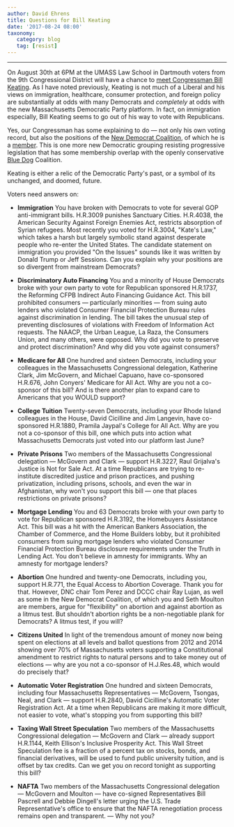 ```yaml
---
author: David Ehrens
title: Questions for Bill Keating
date: '2017-08-24 08:00'
taxonomy:
   category: blog
   tag: [resist]
---
```

---
On August 30th at 6PM at the UMASS Law School in Dartmouth voters from the 9th Congressional District will have a chance to [meet Congressman Bill Keating](https://www.meetup.com/resist-new-bedford/events/241601873/). As I have noted previously, Keating is not much of a Liberal and his views on immigration, healthcare, consumer protection, and foreign policy are substantially at odds with many Democrats and *completely* at odds with the new Massachusetts Democratic Party platform. In fact, on immigration especially, Bill Keating seems to go out of his way to vote with Republicans.

Yes, our Congressman has some explaining to do — not only his own voting record, but also the positions of the [New Democrat Coalition](https://web.archive.org/web/20190404004229/https://newdemocratcoalition-himes.house.gov/), of which he is a [member](https://web.archive.org/web/20190411144044/https://newdemocratcoalition-himes.house.gov/members). This is one more new Democratic grouping resisting progressive legislation that has some membership overlap with the openly conservative [Blue Dog](https://bluedogcaucus-costa.house.gov/) Coalition.

Keating is either a relic of the Democratic Party's past, or a symbol of its unchanged, and doomed, future.

Voters need answers on:

-   **Immigration** You have broken with Democrats to vote for several GOP anti-immigrant bills. H.R.3009 punishes Sanctuary Cities. H.R.4038, the American Security Against Foreign Enemies Act, restricts absorption of Syrian refugees. Most recently you voted for H.R.3004, "Kate's Law," which takes a harsh but largely symbolic stand against desperate people who re-enter the United States. The candidate statement on immigration you provided "On the Issues" sounds like it was written by Donald Trump or Jeff Sessions. Can you explain why your positions are so divergent from mainstream Democrats?

-   **Discriminatory Auto Financing** You and a minority of House Democrats broke with your own party to vote for Republican sponsored H.R.1737, the Reforming CFPB Indirect Auto Financing Guidance Act. This bill prohibited consumers — particularly minorities — from suing auto lenders who violated Consumer Financial Protection Bureau rules against discrimination in lending. The bill takes the unusual step of preventing disclosures of violations with Freedom of Information Act requests. The NAACP, the Urban League, La Raza, the Consumers Union, and many others, were opposed. Why did you vote to preserve and protect discrimination? And why did you vote against consumers?

-   **Medicare for All** One hundred and sixteen Democrats, including your colleagues in the Massachusetts Congressional delegation, Katherine Clark, Jim McGovern, and Michael Capuano, have co-sponsored H.R.676, John Conyers' Medicare for All Act. Why are you not a co-sponsor of this bill? And is there another plan to expand care to Americans that you WOULD support?

-   **College Tuition** Twenty-seven Democrats, including your Rhode Island colleagues in the House, David Cicilline and Jim Langevin, have co-sponsored H.R.1880, Pramila Jaypal's College for All Act. Why are you not a co-sponsor of this bill, one which puts into action what Massachusetts Democrats just voted into our platform last June?

-   **Private Prisons** Two members of the Massachusetts Congressional delegation — McGovern and Clark — support H.R.3227, Raul Grijalva's Justice is Not for Sale Act. At a time Republicans are trying to re-institute discredited justice and prison practices, and pushing privatization, including prisons, schools, and even the war in Afghanistan, why won't you support this bill — one that places restrictions on private prisons?

-   **Mortgage Lending** You and 63 Democrats broke with your own party to vote for Republican sponsored H.R.3192, the Homebuyers Assistance Act. This bill was a hit with the American Bankers Association, the Chamber of Commerce, and the Home Builders lobby, but it prohibited consumers from suing mortgage lenders who violated Consumer Financial Protection Bureau disclosure requirements under the Truth in Lending Act. You don't believe in amnesty for immigrants. Why an amnesty for mortgage lenders?

-   **Abortion** One hundred and twenty-one Democrats, including you, support H.R.771, the Equal Access to Abortion Coverage. Thank you for that. However, DNC chair Tom Perez and DCCC chair Ray Lujan, as well as some in the New Democrat Coalition, of which you and Seth Moulton are members, argue for "flexibility" on abortion and against abortion as a litmus test. But shouldn't abortion rights be a non-negotiable plank for Democrats? A litmus test, if you will?

-   **Citizens United** In light of the tremendous amount of money now being spent on elections at all levels and ballot questions from 2012 and 2014 showing over 70% of Massachusetts voters supporting a Constitutional amendment to restrict rights to natural persons and to take money out of elections — why are you not a co-sponsor of H.J.Res.48, which would do precisely that?

-   **Automatic Voter Registration** One hundred and sixteen Democrats, including four Massachusetts Representatives — McGovern, Tsongas, Neal, and Clark — support H.R.2840, David Cicilline's Automatic Voter Registration Act. At a time when Republicans are making it more difficult, not easier to vote, what's stopping you from supporting this bill?

-   **Taxing Wall Street Speculation** Two members of the Massachusetts Congressional delegation — McGovern and Clark — already support H.R.1144, Keith Ellison's Inclusive Prosperity Act. This Wall Street Speculation fee is a fraction of a percent tax on stocks, bonds, and financial derivatives, will be used to fund public university tuition, and is offset by tax credits. Can we get you on record tonight as supporting this bill?

-   **NAFTA** Two members of the Massachusetts Congressional delegation — McGovern and Moulton — have co-signed Representatives Bill Pascrell and Debbie Dingell's letter urging the U.S. Trade Representative's office to ensure that the NAFTA renegotiation process remains open and transparent. — Why not you?
